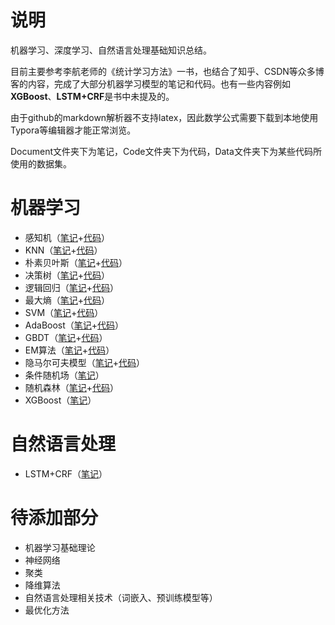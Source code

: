 # 说明

机器学习、深度学习、自然语言处理基础知识总结。

目前主要参考李航老师的《统计学习方法》一书，也结合了知乎、CSDN等众多博客的内容，完成了大部分机器学习模型的笔记和代码。也有一些内容例如**XGBoost**、**LSTM+CRF**是书中未提及的。

由于github的markdown解析器不支持latex，因此数学公式需要下载到本地使用Typora等编辑器才能正常浏览。

Document文件夹下为笔记，Code文件夹下为代码，Data文件夹下为某些代码所使用的数据集。

# 机器学习

- 感知机（[笔记](Document/感知机.md)+[代码](Code/perceptron.py)）
- KNN（[笔记](Document/KNN.md)+[代码](Code/knn.py)）
- 朴素贝叶斯（[笔记](Document/朴素贝叶斯.md)+[代码](Code/naive_bayes.py)）
- 决策树（[笔记](Document/决策树.md)+[代码](Code/decision_tree.py)）
- 逻辑回归（[笔记](Document/逻辑回归.md)+[代码](Code/logistic_regression.py)）
- 最大熵（[笔记](Document/最大熵.md)+[代码](Code/max_entropy.py)）
- SVM（[笔记](Document/SVM.md)+[代码](Code/svm.py)）
- AdaBoost（[笔记](Document/AdaBoost.md)+[代码](Code/adaboost.py)）
- GBDT（[笔记](Document/GBDT.md)+[代码](Code/gbdt.py)）
- EM算法（[笔记](Document/EM算法.md)+[代码](Code/em.py)）
- 隐马尔可夫模型（[笔记](Document/隐马尔可夫模型.md)+[代码](Code/hmm.py)）
- 条件随机场（[笔记](Document/CRF.md)）
- 随机森林（[笔记](Document/随机森林.md)+[代码](Code/random_forest.py)）
- XGBoost（[笔记](Document/XGBoost.md)）

# 自然语言处理

- LSTM+CRF（[笔记](Document/LSTM+CRF.md)）


# 待添加部分

- 机器学习基础理论
- 神经网络
- 聚类
- 降维算法
- 自然语言处理相关技术（词嵌入、预训练模型等）
- 最优化方法

